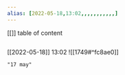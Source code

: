 ```yaml
---
alias: [2022-05-18,13:02,,,,,,,,,,,]
---
```

[[]]
table of content
```toc
```

[[2022-05-18]] 13:02
![[1749#^fc8ae0]]
```query
"17 may"
```